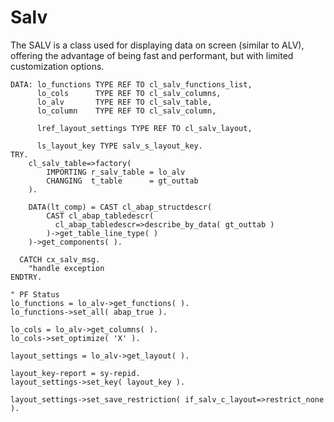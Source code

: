 <h1>Salv</h1>

The SALV is a class used for displaying data on screen (similar to ALV), offering the advantage of being fast and performant, but with limited customization options.

```abap
DATA: lo_functions TYPE REF TO cl_salv_functions_list,
      lo_cols      TYPE REF TO cl_salv_columns,
      lo_alv       TYPE REF TO cl_salv_table,
      lo_column    TYPE REF TO cl_salv_column,

      lref_layout_settings TYPE REF TO cl_salv_layout,

      ls_layout_key TYPE salv_s_layout_key.
TRY.
    cl_salv_table=>factory(
        IMPORTING r_salv_table = lo_alv
        CHANGING  t_table      = gt_outtab
    ).

    DATA(lt_comp) = CAST cl_abap_structdescr(
        CAST cl_abap_tabledescr(
          cl_abap_tabledescr=>describe_by_data( gt_outtab )
        )->get_table_line_type( )
    )->get_components( ).

  CATCH cx_salv_msg.
    "handle exception
ENDTRY.

" PF Status
lo_functions = lo_alv->get_functions( ).
lo_functions->set_all( abap_true ).

lo_cols = lo_alv->get_columns( ).
lo_cols->set_optimize( 'X' ).

layout_settings = lo_alv->get_layout( ).

layout_key-report = sy-repid.
layout_settings->set_key( layout_key ).

layout_settings->set_save_restriction( if_salv_c_layout=>restrict_none ).
```
